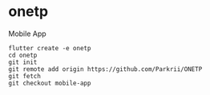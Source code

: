 # onetp

Mobile App

```
flutter create -e onetp
cd onetp
git init
git remote add origin https://github.com/Parkrii/ONETP
git fetch
git checkout mobile-app
```